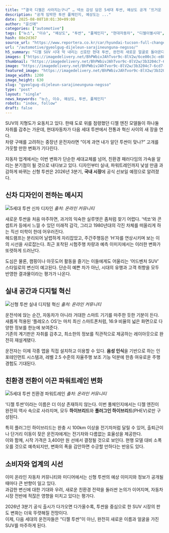```yaml
---
title: "“결국 디젤은 사라지는구나” … 넥쏘 감성 담은 5세대 투싼, 예상도 공개 ‘뜨거운 반응’"
description: "공개 임박한 투싼 풀체인지, 예상도는 ..."
date: 2025-08-08T10:01:30+09:00
author: "윤신애"
categories: ["automotive"]
tags: ["뉴스", "이슈", "예상도", "투싼", "풀체인지", "현대자동차", "디젤이별시대", "레트로퓨처SUV"]
hash: 08e2d367
source_url: "https://www.reportera.co.kr/car/hyundai-tucson-full-change-rendering-2/"
url: "/automotive/gyeolgug-dijeleun-sarajineunguna-negsso/"
h5_summary: "디젤 SUV 시대 막 내리는 신호탄 현대 투싼, 완전히 새로운 얼굴로 돌아온다"
images: ["https://imagedelivery.net/BhPWbivJAhTvor9c-8lV2w/6ce00c3c-e887-4e85-7b6e-37f1673ac400/public", "https://imagedelivery.net/BhPWbivJAhTvor9c-8lV2w/072f3711-83d8-448f-2d99-44b16dc44200/public", "https://imagedelivery.net/BhPWbivJAhTvor9c-8lV2w/3b3204c7-6cd7-4791-b52c-082baac8f700/public", "https://imagedelivery.net/BhPWbivJAhTvor9c-8lV2w/e72f7f6a-7cd2-4e81-8205-a0cfba075b00/public"]
thumbnail: "https://imagedelivery.net/BhPWbivJAhTvor9c-8lV2w/3b3204c7-6cd7-4791-b52c-082baac8f700/public"
image: "https://imagedelivery.net/BhPWbivJAhTvor9c-8lV2w/3b3204c7-6cd7-4791-b52c-082baac8f700/public"
featured_image: "https://imagedelivery.net/BhPWbivJAhTvor9c-8lV2w/3b3204c7-6cd7-4791-b52c-082baac8f700/public"
image_width: 1200
image_height: 630
slug: "gyeolgug-dijeleun-sarajineunguna-negsso"
type: "post"
layout: "single"
news_keywords: "뉴스, 이슈, 예상도, 투싼, 풀체인지"
robots: "index, follow"
draft: false
---
```


SUV의 지형도가 요동치고 있다. 한때 도로 위를 점령했던 디젤 엔진 모델들이 하나둘 자취를 감추는 가운데, 현대자동차가 다음 세대 투싼에서 전통과 혁신 사이의 새 장을 연다.  
차량 구매를 고려하는 중장년 운전자라면 “이게 과연 내가 알던 투싼이 맞나?” 고개를 갸웃할 만한 변화가 기다린다.

자동차 업계에서는 이번 변화가 단순한 세대교체를 넘어, 친환경 패러다임의 가속을 알리는 분기점이 될 것으로 내다보고 있다. 디자인부터 실내, 파워트레인까지 낯설 만큼 과감하게 바뀌는 신형 투싼은 2026년 3분기, **국내 시장**에 공식 선보일 예정으로 알려졌다.

## 신차 디자인이 전하는 메시지

![5세대 투싼 신차 디자인](https://imagedelivery.net/BhPWbivJAhTvor9c-8lV2w/072f3711-83d8-448f-2d99-44b16dc44200/public)
*출처: 온라인 커뮤니티*


새로운 투싼을 처음 마주하면, 과거의 익숙한 실루엣은 좀처럼 찾기 어렵다. ‘넥쏘’와 콘셉트카 등에서 느낄 수 있던 미래적 감각, 그리고 1980년대의 각진 차체를 떠올리게 하는 직선 미학이 한데 어우러진다.  
헤드램프는 분리되어 날렵하게 자리잡았고, 주간주행등은 ‘H’자를 연상시키며 보는 이의 시선을 사로잡는다. 최근 포착된 시험주행 차량과 예측 이미지에서는 이러한 변화가 또렷하게 드러난다.

도심은 물론, 캠핑이나 아웃도어 활동을 즐기는 이들에게도 어울리는 ‘어드벤처 SUV’ 스타일로의 변신이 예고된다. 단순히 예쁜 차가 아닌, 시대의 유행과 고객 취향을 모두 반영한 결과물이라는 평가가 나온다.

## 실내 공간과 디지털 혁신

![신형 투싼 실내 디지털 혁신](https://imagedelivery.net/BhPWbivJAhTvor9c-8lV2w/e72f7f6a-7cd2-4e81-8205-a0cfba075b00/public)
*출처: 온라인 커뮤니티*


운전석에 앉는 순간, 자동차가 아니라 거대한 스마트 기기를 마주한 듯한 기분이 든다.  
새롭게 적용된 ‘플레오스 OS’는 마치 최신 스마트폰처럼, 16:9 비율의 넓은 화면으로 다양한 정보를 한눈에 보여준다.  
기존의 계기판은 자취를 감추고, 최소한의 정보를 직관적으로 제공하는 레이아웃으로 완전히 재설계됐다.

운전자는 이제 각종 앱을 직접 설치하고 이용할 수 있다. **음성 인식**을 기반으로 하는 인포테인먼트 시스템과, 레벨 2.5 수준의 자율주행 보조 기능 덕분에 한층 여유로운 주행 경험도 기대된다.

## 친환경 전환이 이끈 파워트레인 변화

![5세대 투싼 친환경 파워트레인](https://imagedelivery.net/BhPWbivJAhTvor9c-8lV2w/6ce00c3c-e887-4e85-7b6e-37f1673ac400/public)
*출처: 온라인 커뮤니티*


‘디젤 투싼’이라는 이름은 더 이상 존재하지 않는다. 이번 풀체인지에서는 디젤 엔진이 완전히 역사 속으로 사라지며, 모두 **하이브리드**와 **플러그인 하이브리드**(PHEV)로만 구성된다.

특히 플러그인 하이브리드는 완충 시 100km 이상을 전기차처럼 달릴 수 있어, 출퇴근이나 단거리 이동이 잦은 운전자에게는 전기차와 다름없는 효율성을 제공한다.  
이와 함께, 시작 가격은 3,400만 원 선에서 결정될 것으로 보인다. 현행 모델 대비 소폭 오를 것으로 예측되지만, 변화의 폭을 감안하면 수긍할 만하다는 반응도 있다.

## 소비자와 업계의 시선

이미 온라인 자동차 커뮤니티와 미디어에서는 신형 투싼의 예상 이미지와 정보가 공개될 때마다 큰 반향이 일고 있다.  
과감한 변신에 대한 기대와 우려, 새로운 친환경 전략을 둘러싼 논의가 이어지며, 자동차 시장 전반에 적잖은 영향을 미치고 있다는 평가다.

2026년 3분기 공식 출시가 다가오면 다가올수록, 투싼을 중심으로 한 SUV 시장의 판도 변화는 더욱 뚜렷해질 전망이다.  
이제, 다음 세대의 운전자들은 “디젤 투싼”이 아닌, 완전히 새로운 이름과 얼굴을 가진 SUV를 마주하게 된다.
